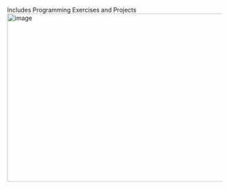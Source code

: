 Includes Programming Exercises and Projects
<img width="965" height="393" alt="image" src="https://github.com/user-attachments/assets/f17ce3e3-c039-46df-86c4-36c25920cb70" />
